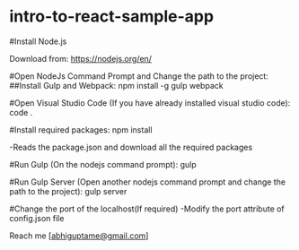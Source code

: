 # intro-to-react-sample-app

#Install Node.js

Download from: https://nodejs.org/en/

#Open NodeJs Command Prompt and Change the path to the project:
##Install Gulp and Webpack:
npm install -g gulp webpack

#Open Visual Studio Code (If you have already installed visual studio code):
code .

#Install required packages:
npm install

-Reads the package.json and download all the required packages

#Run Gulp (On the nodejs command prompt):
gulp

#Run Gulp Server (Open another nodejs command prompt and change the path to the project):
gulp server

#Change the port of the localhost(If required)
-Modify the port attribute of config.json file

Reach me [abhiguptame@gmail.com]


